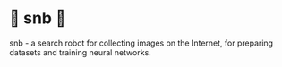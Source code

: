 # 🌟 snb 🌟
<p> snb - a search robot for collecting images on the Internet, for preparing datasets and training neural networks. </p>

